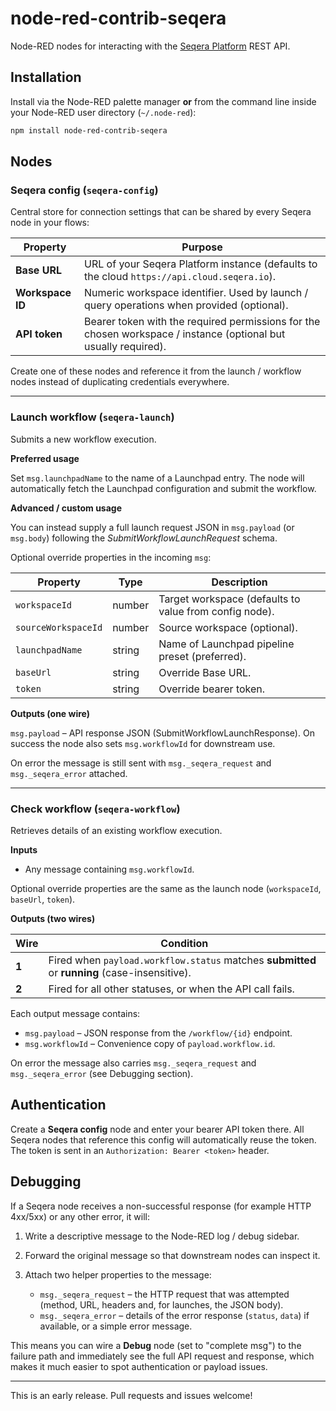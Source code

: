 # node-red-contrib-seqera

Node-RED nodes for interacting with the [Seqera Platform](https://seqera.io/) REST API.

## Installation

Install via the Node-RED palette manager **or** from the command line inside your Node-RED user directory (`~/.node-red`):

```bash
npm install node-red-contrib-seqera
```

## Nodes

### Seqera config (`seqera-config`)

Central store for connection settings that can be shared by every Seqera node in your flows:

| Property         | Purpose                                                                                                         |
| ---------------- | --------------------------------------------------------------------------------------------------------------- |
| **Base URL**     | URL of your Seqera Platform instance (defaults to the cloud `https://api.cloud.seqera.io`).                     |
| **Workspace ID** | Numeric workspace identifier. Used by launch / query operations when provided (optional).                       |
| **API token**    | Bearer token with the required permissions for the chosen workspace / instance (optional but usually required). |

Create one of these nodes and reference it from the launch / workflow nodes instead of duplicating credentials everywhere.

---

### Launch workflow (`seqera-launch`)

Submits a new workflow execution.

**Preferred usage**

Set `msg.launchpadName` to the name of a Launchpad entry. The node will automatically fetch the Launchpad configuration and submit the workflow.

**Advanced / custom usage**

You can instead supply a full launch request JSON in `msg.payload` (or `msg.body`) following the _SubmitWorkflowLaunchRequest_ schema.

Optional override properties in the incoming `msg`:

| Property            | Type   | Description                                            |
| ------------------- | ------ | ------------------------------------------------------ |
| `workspaceId`       | number | Target workspace (defaults to value from config node). |
| `sourceWorkspaceId` | number | Source workspace (optional).                           |
| `launchpadName`     | string | Name of Launchpad pipeline preset (preferred).         |
| `baseUrl`           | string | Override Base URL.                                     |
| `token`             | string | Override bearer token.                                 |

**Outputs (one wire)**

`msg.payload` – API response JSON (SubmitWorkflowLaunchResponse). On success the node also sets `msg.workflowId` for downstream use.

On error the message is still sent with `msg._seqera_request` and `msg._seqera_error` attached.

---

### Check workflow (`seqera-workflow`)

Retrieves details of an existing workflow execution.

**Inputs**

- Any message containing `msg.workflowId`.

Optional override properties are the same as the launch node (`workspaceId`, `baseUrl`, `token`).

**Outputs (two wires)**

| Wire  | Condition                                                                                     |
| ----- | --------------------------------------------------------------------------------------------- |
| **1** | Fired when `payload.workflow.status` matches **submitted** or **running** (case-insensitive). |
| **2** | Fired for all other statuses, or when the API call fails.                                     |

Each output message contains:

- `msg.payload` – JSON response from the `/workflow/{id}` endpoint.
- `msg.workflowId` – Convenience copy of `payload.workflow.id`.

On error the message also carries `msg._seqera_request` and `msg._seqera_error` (see Debugging section).

## Authentication

Create a **Seqera config** node and enter your bearer API token there. All Seqera nodes that reference this config will automatically reuse the token. The token is sent in an `Authorization: Bearer <token>` header.

## Debugging

If a Seqera node receives a non-successful response (for example HTTP 4xx/5xx) or any other error, it will:

1. Write a descriptive message to the Node-RED log / debug sidebar.
2. Forward the original message so that downstream nodes can inspect it.
3. Attach two helper properties to the message:

   - `msg._seqera_request` – the HTTP request that was attempted (method, URL, headers and, for launches, the JSON body).
   - `msg._seqera_error` – details of the error response (`status`, `data`) if available, or a simple error message.

This means you can wire a **Debug** node (set to "complete msg") to the failure path and immediately see the full API request and response, which makes it much easier to spot authentication or payload issues.

---

This is an early release. Pull requests and issues welcome!
